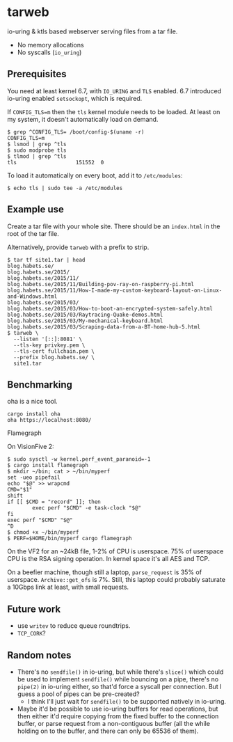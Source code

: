# tarweb

io-uring & ktls based webserver serving files from a tar file.

* No memory allocations
* No syscalls (`io_uring`)

## Prerequisites

You need at least kernel 6.7, with `IO_URING` and `TLS` enabled. 6.7 introduced
io-uring enabled `setsockopt`, which is required.

If `CONFIG_TLS=m` then the `tls` kernel module needs to be loaded. At least on
my system, it doesn't automatically load on demand.

```
$ grep ^CONFIG_TLS= /boot/config-$(uname -r)
CONFIG_TLS=m
$ lsmod | grep ^tls
$ sudo modprobe tls
$ tlmod | grep ^tls
tls                   151552  0
```

To load it automatically on every boot, add it to `/etc/modules`:

```
$ echo tls | sudo tee -a /etc/modules
```

## Example use

Create a tar file with your whole site. There should be an `index.html` in the
root of the tar file.

Alternatively, provide `tarweb` with a prefix to strip.

```
$ tar tf site1.tar | head
blog.habets.se/
blog.habets.se/2015/
blog.habets.se/2015/11/
blog.habets.se/2015/11/Building-pov-ray-on-raspberry-pi.html
blog.habets.se/2015/11/How-I-made-my-custom-keyboard-layout-on-Linux-and-Windows.html
blog.habets.se/2015/03/
blog.habets.se/2015/03/How-to-boot-an-encrypted-system-safely.html
blog.habets.se/2015/03/Raytracing-Quake-demos.html
blog.habets.se/2015/03/My-mechanical-keyboard.html
blog.habets.se/2015/03/Scraping-data-from-a-BT-home-hub-5.html
$ tarweb \
  --listen '[::]:8081' \
  --tls-key privkey.pem \
  --tls-cert fullchain.pem \
  --prefix blog.habets.se/ \
  site1.tar
```

## Benchmarking

oha is a nice tool.

```
cargo install oha
oha https://localhost:8080/
```

Flamegraph

On VisionFive 2:

```
$ sudo sysctl -w kernel.perf_event_paranoid=-1
$ cargo install flamegraph
$ mkdir ~/bin; cat > ~/bin/myperf
set -ueo pipefail
echo "$@" >> wrapcmd
CMD="$1"
shift
if [[ $CMD = "record" ]]; then
        exec perf "$CMD" -e task-clock "$@"
fi
exec perf "$CMD" "$@"
^D
$ chmod +x ~/bin/myperf
$ PERF=$HOME/bin/myperf cargo flamegraph
```

On the VF2 for an ~24kB file, 1-2% of CPU is userspace. 75% of userspace CPU is
the RSA signing operation.
In kernel space it's all AES and TCP.

On a beefier machine, though still a laptop, `parse_request` is 35% of
userspace. `Archive::get_ofs` is 7%. Still, this laptop could probably saturate
a 10Gbps link at least, with small requests.

## Future work

* use `writev` to reduce queue roundtrips.
* `TCP_CORK`?

## Random notes

* There's no `sendfile()` in io-uring, but while there's `slice()` which could
  be used to implement `sendfile()` while bouncing on a pipe, there's no
  `pipe(2)` in io-uring either, so that'd force a syscall per connection. But I
  guess a pool of pipes can be pre-created?
  * I think I'll just wait for `sendfile()` to be supported natively in
    io-uring.
* Maybe it'd be possible to use io-uring buffers for read operations, but then
  either it'd require copying from the fixed buffer to the connection buffer, or
  parse request from a non-contiguous buffer (all the while holding on to the
  buffer, and there can only be 65536 of them).
